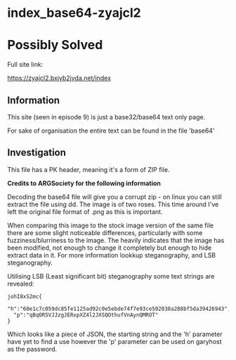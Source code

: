 index_base64-zyajcl2
==

Possibly Solved
==

Full site link:

https://zyajcl2.bxjyb2jvda.net/index

Information
--

This site (seen in episode 9) is just a base32/base64 text only page.

For sake of organisation the entire text can be found in the file 'base64'

Investigation
--

This file has a PK header, meaning it's a form of ZIP file.

**Credits to ARGSociety for the following information**

Decoding the base64 file will give you a corrupt zip - on linux you can still extract the file using dd. The image is of two roses. This time around I've left the original file format of .png as this is important. 

When comparing this image to the stock image version of the same file there are some slight noticeable differences, particularly with some fuzziness/blurriness to the image. The heavily indicates that the image has been modified, not enough to change it completely but enough to hide extract data in it. For more information lookkup steganography, and LSB steganography. 

Utilising LSB (Least significant bit) steganography some text strings are revealed:  
```
johI8xS2mc{
  "h":"60e1c7c059dc85fe1125ad92c0e5ebde74f7e93ce502038a288bf5da39426943",
  "p":"qBqOR5VJJzgJERxpXZ4l2JXSQOthufVnAynQMROT"
}
```

Which looks like a piece of JSON, the starting string and the 'h' parameter have yet to find a use however the 'p' parameter can be used on garyhost as the password. 


